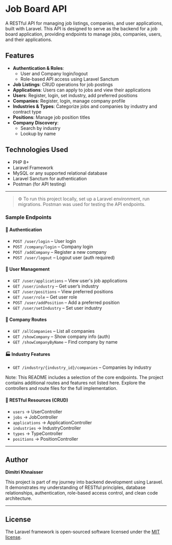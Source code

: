 # Job Board API

A RESTful API for managing job listings, companies, and user applications, built with Laravel. This API is designed to serve as the backend for a job board application, providing endpoints to manage jobs, companies, users, and their applications.

## Features

- **Authentication & Roles**:
  - User and Company login/logout
  - Role-based API access using Laravel Sanctum
- **Job Listings**: CRUD operations for job postings
- **Applications**: Users can apply to jobs and view their applications
- **Users**: Register, login, set industry, add preferred positions
- **Companies**: Register, login, manage company profile
- **Industries & Types**: Categorize jobs and companies by industry and contract type
- **Positions**: Manage job position titles
- **Company Discovery**:
  - Search by industry
  - Lookup by name

## Technologies Used

- PHP 8+
- Laravel Framework
- MySQL or any supported relational database
- Laravel Sanctum for authentication
- Postman (for API testing)

---


>⚙️ To run this project locally, set up a Laravel environment, run migrations.
> Postman was used for testing the API endpoints.


### Sample Endpoints

#### 🔐 Authentication
- `POST /user/login` – User login
- `POST /company/login` – Company login
- `POST /addCompany` – Register a new company
- `POST /user/logout` – Logout user (auth required)

#### 👤 User Management
- `GET /user/applications` – View user's job applications
- `GET /user/industry` – Get user’s industry
- `GET /user/positions` – View preferred positions
- `GET /user/role` – Get user role
- `POST /user/addPosition` – Add a preferred position
- `GET /user/setIndustry` – Set user industry

#### 🏢 Company Routes
- `GET /allCompanies` – List all companies
- `GET /showCompany` – Show company info (auth)
- `GET /showCompanyByName` – Find company by name

#### 🏭 Industry Features
- `GET /industry/{industry_id}/companies` – Companies by industry

Note:
This README includes a selection of the core endpoints. The project contains additional routes and features not listed here. Explore the controllers and route files for the full implementation.


#### 📄 RESTful Resources (CRUD)
- `users` → UserController
- `jobs` → JobController
- `applications` → ApplicationController
- `industries` → IndustryController
- `types` → TypeController
- `positions` → PositionController

---

## Author

**Dimitri Khnaisser**

This project is part of my journey into backend development using Laravel. It demonstrates my understanding of RESTful principles, database relationships, authentication, role-based access control, and clean code architecture.

---

## License

The Laravel framework is open-sourced software licensed under the [MIT license](https://opensource.org/licenses/MIT).
